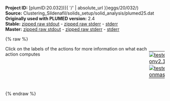 **Project ID:** [plumID:20.032]({{ '/' | absolute_url }}eggs/20/032/)  
**Source:** Clustering_Sildenafil/solids_setup/solid_analysis/plumed25.dat  
**Originally used with PLUMED version:** 2.4  
**Stable:** [zipped raw stdout](plumed25.dat.plumed.stdout.txt.zip) - [zipped raw stderr](plumed25.dat.plumed.stderr.txt.zip) - [stderr](plumed25.dat.plumed.stderr)  
**Master:** [zipped raw stdout](plumed25.dat.plumed_master.stdout.txt.zip) - [zipped raw stderr](plumed25.dat.plumed_master.stderr.txt.zip) - [stderr](plumed25.dat.plumed_master.stderr)  

{% raw %}
<div style="width: 100%; float:left">
<div style="width: 90%; float:left" id="value_details_data/Clustering_Sildenafil/solids_setup/solid_analysis/plumed25.dat"> Click on the labels of the actions for more information on what each action computes </div>
<div style="width: 10%; float:left"><table><tr><td style="padding:1px"><a href="plumed25.dat.plumed.stderr"><img src="https://img.shields.io/badge/v2.10-passing-green.svg" alt="tested onv2.10" /></a></td></tr><tr><td style="padding:1px"><a href="plumed25.dat.plumed_master.stderr"><img src="https://img.shields.io/badge/master-passing-green.svg" alt="tested onmaster" /></a></td></tr></table></div></div>
<pre style="width=97%;">
<b name="data/Clustering_Sildenafil/solids_setup/solid_analysis/plumed25.dattA" onclick='showPath("data/Clustering_Sildenafil/solids_setup/solid_analysis/plumed25.dat","data/Clustering_Sildenafil/solids_setup/solid_analysis/plumed25.dattA","data/Clustering_Sildenafil/solids_setup/solid_analysis/plumed25.dattA","black")'>tA</b><span style="display:none;" id="data/Clustering_Sildenafil/solids_setup/solid_analysis/plumed25.dattA">The TORSION action with label <b>tA</b> calculates the following quantities:<table  align="center" frame="void" width="95%" cellpadding="5%"><tr><td width="5%"><b> Quantity </b>  </td><td width="5%"><b> Type </b>  </td><td><b> Description </b> </td></tr><tr><td width="5%">tA</td><td width="5%"><font color="black">scalar</font></td><td>the TORSION involving these atoms</td></tr></table></span>: <span class="plumedtooltip" style="color:green">TORSION<span class="right">Calculate a torsional angle. <a href="https://www.plumed.org/doc-master/user-doc/html/_t_o_r_s_i_o_n.html" style="color:green">More details</a><i></i></span></span> <span class="plumedtooltip">VECTOR1<span class="right">two atoms that define a vector<i></i></span></span>=1582,1576 <span class="plumedtooltip">AXIS<span class="right">two atoms that define an axis<i></i></span></span>=1576,1597 <span class="plumedtooltip">VECTOR2<span class="right">two atoms that define a vector<i></i></span></span>=1597,1603
<b name="data/Clustering_Sildenafil/solids_setup/solid_analysis/plumed25.dattB" onclick='showPath("data/Clustering_Sildenafil/solids_setup/solid_analysis/plumed25.dat","data/Clustering_Sildenafil/solids_setup/solid_analysis/plumed25.dattB","data/Clustering_Sildenafil/solids_setup/solid_analysis/plumed25.dattB","black")'>tB</b><span style="display:none;" id="data/Clustering_Sildenafil/solids_setup/solid_analysis/plumed25.dattB">The TORSION action with label <b>tB</b> calculates the following quantities:<table  align="center" frame="void" width="95%" cellpadding="5%"><tr><td width="5%"><b> Quantity </b>  </td><td width="5%"><b> Type </b>  </td><td><b> Description </b> </td></tr><tr><td width="5%">tB</td><td width="5%"><font color="black">scalar</font></td><td>the TORSION involving these atoms</td></tr></table></span>: <span class="plumedtooltip" style="color:green">TORSION<span class="right">Calculate a torsional angle. <a href="https://www.plumed.org/doc-master/user-doc/html/_t_o_r_s_i_o_n.html" style="color:green">More details</a><i></i></span></span> <span class="plumedtooltip">VECTOR1<span class="right">two atoms that define a vector<i></i></span></span>=1595,1584 <span class="plumedtooltip">AXIS<span class="right">two atoms that define an axis<i></i></span></span>=1584,1577 <span class="plumedtooltip">VECTOR2<span class="right">two atoms that define a vector<i></i></span></span>=1577,1605
<b name="data/Clustering_Sildenafil/solids_setup/solid_analysis/plumed25.dattC" onclick='showPath("data/Clustering_Sildenafil/solids_setup/solid_analysis/plumed25.dat","data/Clustering_Sildenafil/solids_setup/solid_analysis/plumed25.dattC","data/Clustering_Sildenafil/solids_setup/solid_analysis/plumed25.dattC","black")'>tC</b><span style="display:none;" id="data/Clustering_Sildenafil/solids_setup/solid_analysis/plumed25.dattC">The TORSION action with label <b>tC</b> calculates the following quantities:<table  align="center" frame="void" width="95%" cellpadding="5%"><tr><td width="5%"><b> Quantity </b>  </td><td width="5%"><b> Type </b>  </td><td><b> Description </b> </td></tr><tr><td width="5%">tC</td><td width="5%"><font color="black">scalar</font></td><td>the TORSION involving these atoms</td></tr></table></span>: <span class="plumedtooltip" style="color:green">TORSION<span class="right">Calculate a torsional angle. <a href="https://www.plumed.org/doc-master/user-doc/html/_t_o_r_s_i_o_n.html" style="color:green">More details</a><i></i></span></span> <span class="plumedtooltip">VECTOR1<span class="right">two atoms that define a vector<i></i></span></span>=1584,1577 <span class="plumedtooltip">AXIS<span class="right">two atoms that define an axis<i></i></span></span>=1577,1605 <span class="plumedtooltip">VECTOR2<span class="right">two atoms that define a vector<i></i></span></span>=1605,1617
<b name="data/Clustering_Sildenafil/solids_setup/solid_analysis/plumed25.dattD" onclick='showPath("data/Clustering_Sildenafil/solids_setup/solid_analysis/plumed25.dat","data/Clustering_Sildenafil/solids_setup/solid_analysis/plumed25.dattD","data/Clustering_Sildenafil/solids_setup/solid_analysis/plumed25.dattD","black")'>tD</b><span style="display:none;" id="data/Clustering_Sildenafil/solids_setup/solid_analysis/plumed25.dattD">The TORSION action with label <b>tD</b> calculates the following quantities:<table  align="center" frame="void" width="95%" cellpadding="5%"><tr><td width="5%"><b> Quantity </b>  </td><td width="5%"><b> Type </b>  </td><td><b> Description </b> </td></tr><tr><td width="5%">tD</td><td width="5%"><font color="black">scalar</font></td><td>the TORSION involving these atoms</td></tr></table></span>: <span class="plumedtooltip" style="color:green">TORSION<span class="right">Calculate a torsional angle. <a href="https://www.plumed.org/doc-master/user-doc/html/_t_o_r_s_i_o_n.html" style="color:green">More details</a><i></i></span></span> <span class="plumedtooltip">VECTOR1<span class="right">two atoms that define a vector<i></i></span></span>=1584,1593 <span class="plumedtooltip">AXIS<span class="right">two atoms that define an axis<i></i></span></span>=1593,1587 <span class="plumedtooltip">VECTOR2<span class="right">two atoms that define a vector<i></i></span></span>=1587,1580
<b name="data/Clustering_Sildenafil/solids_setup/solid_analysis/plumed25.dattE" onclick='showPath("data/Clustering_Sildenafil/solids_setup/solid_analysis/plumed25.dat","data/Clustering_Sildenafil/solids_setup/solid_analysis/plumed25.dattE","data/Clustering_Sildenafil/solids_setup/solid_analysis/plumed25.dattE","black")'>tE</b><span style="display:none;" id="data/Clustering_Sildenafil/solids_setup/solid_analysis/plumed25.dattE">The TORSION action with label <b>tE</b> calculates the following quantities:<table  align="center" frame="void" width="95%" cellpadding="5%"><tr><td width="5%"><b> Quantity </b>  </td><td width="5%"><b> Type </b>  </td><td><b> Description </b> </td></tr><tr><td width="5%">tE</td><td width="5%"><font color="black">scalar</font></td><td>the TORSION involving these atoms</td></tr></table></span>: <span class="plumedtooltip" style="color:green">TORSION<span class="right">Calculate a torsional angle. <a href="https://www.plumed.org/doc-master/user-doc/html/_t_o_r_s_i_o_n.html" style="color:green">More details</a><i></i></span></span> <span class="plumedtooltip">VECTOR1<span class="right">two atoms that define a vector<i></i></span></span>=1586,1590 <span class="plumedtooltip">AXIS<span class="right">two atoms that define an axis<i></i></span></span>=1590,1621 <span class="plumedtooltip">VECTOR2<span class="right">two atoms that define a vector<i></i></span></span>=1621,1636
<b name="data/Clustering_Sildenafil/solids_setup/solid_analysis/plumed25.dattF" onclick='showPath("data/Clustering_Sildenafil/solids_setup/solid_analysis/plumed25.dat","data/Clustering_Sildenafil/solids_setup/solid_analysis/plumed25.dattF","data/Clustering_Sildenafil/solids_setup/solid_analysis/plumed25.dattF","black")'>tF</b><span style="display:none;" id="data/Clustering_Sildenafil/solids_setup/solid_analysis/plumed25.dattF">The TORSION action with label <b>tF</b> calculates the following quantities:<table  align="center" frame="void" width="95%" cellpadding="5%"><tr><td width="5%"><b> Quantity </b>  </td><td width="5%"><b> Type </b>  </td><td><b> Description </b> </td></tr><tr><td width="5%">tF</td><td width="5%"><font color="black">scalar</font></td><td>the TORSION involving these atoms</td></tr></table></span>: <span class="plumedtooltip" style="color:green">TORSION<span class="right">Calculate a torsional angle. <a href="https://www.plumed.org/doc-master/user-doc/html/_t_o_r_s_i_o_n.html" style="color:green">More details</a><i></i></span></span> <span class="plumedtooltip">VECTOR1<span class="right">two atoms that define a vector<i></i></span></span>=1590,1621 <span class="plumedtooltip">AXIS<span class="right">two atoms that define an axis<i></i></span></span>=1621,1636 <span class="plumedtooltip">VECTOR2<span class="right">two atoms that define a vector<i></i></span></span>=1636,1632
<span class="plumedtooltip" style="color:green">PRINT<span class="right">Print quantities to a file. <a href="https://www.plumed.org/doc-master/user-doc/html/_p_r_i_n_t.html" style="color:green">More details</a><i></i></span></span> <span class="plumedtooltip">ARG<span class="right">the labels of the values that you would like to print to the file<i></i></span></span>=<b name="data/Clustering_Sildenafil/solids_setup/solid_analysis/plumed25.dattA">tA</b>,<b name="data/Clustering_Sildenafil/solids_setup/solid_analysis/plumed25.dattB">tB</b>,<b name="data/Clustering_Sildenafil/solids_setup/solid_analysis/plumed25.dattC">tC</b>,<b name="data/Clustering_Sildenafil/solids_setup/solid_analysis/plumed25.dattD">tD</b>,<b name="data/Clustering_Sildenafil/solids_setup/solid_analysis/plumed25.dattE">tE</b>,<b name="data/Clustering_Sildenafil/solids_setup/solid_analysis/plumed25.dattF">tF</b> <span class="plumedtooltip">FILE<span class="right">the name of the file on which to output these quantities<i></i></span></span>=cluster_data_25
<span style="display:none;" id="data/Clustering_Sildenafil/solids_setup/solid_analysis/plumed25.dat">The PRINT action with label <b></b> calculates something</span><span class="plumedtooltip" style="color:green">ENDPLUMED<span class="right">Terminate plumed input. <a href="https://www.plumed.org/doc-master/user-doc/html/_e_n_d_p_l_u_m_e_d.html" style="color:green">More details</a><i></i></span></span><span style="color:blue" class="comment">
</span></pre>
{% endraw %}

